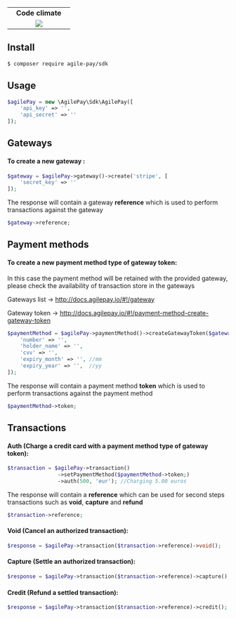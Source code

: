 <table width="890"><tr>
<td width="127" align="center"><b>Code climate</b></td>
</tr>
<tr>
    <td valign="top" width="127" align="center">
        <a href="https://codeclimate.com/github/agile-pay/php-sdk/maintainability"><img src="https://api.codeclimate.com/v1/badges/5d62a14c2b4db5490aba/maintainability"/></a>
    </td>
</tr>
</table>

## Install

```bash
$ composer require agile-pay/sdk
```

## Usage

```php
$agilePay = new \AgilePay\Sdk\AgilePay([
    'api_key' => '',
    'api_secret' => ''
]);
```

## Gateways

#### To create a new gateway :

```php
$gateway = $agilePay->gateway()->create('stripe', [
    'secret_key' => ''
]);
```

The response will contain a gateway **reference** which is used to perform transactions against the gateway

```php
$gateway->reference;
```

## Payment methods

#### To create a new payment method type of gateway token:

In this case the payment method will be retained with the provided gateway,
please check the availability of transaction store in the gateways

Gateways list -> http://docs.agilepay.io/#!/gateway 

Gateway token -> http://docs.agilepay.io/#!/payment-method-create-gateway-token


```php
$paymentMethod = $agilePay->paymentMethod()->createGatewayToken($gateway->reference, [
    'number' => '',
    'holder_name' => '',
    'cvv' => '',
    'expiry_month' => '', //mm
    'expiry_year' => '',  //yy
]);
```

The response will contain a payment method **token** which is used to perform transactions against the payment method

```php
$paymentMethod->token;
```

## Transactions

#### Auth (Charge a credit card with a payment method type of gateway token):
```php
$transaction = $agilePay->transaction()
                ->setPaymentMethod($paymentMethod->token;)
                ->auth(500, 'eur'); //Charging 5.00 euros
```

The response will contain a **reference** which can be used for second steps transactions such as **void**, **capture** and **refund**

```php
$transaction->reference;
```

#### Void (Cancel an authorized transaction):
```php
$response = $agilePay->transaction($transaction->reference)->void();
```

#### Capture (Settle an authorized transaction):
```php
$response = $agilePay->transaction($transaction->reference)->capture();
```

#### Credit (Refund a settled transaction):
```php
$response = $agilePay->transaction($transaction->reference)->credit();
```

